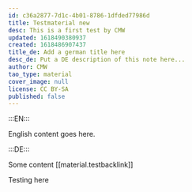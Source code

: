 ```yaml
---
id: c36a2877-7d1c-4b01-8786-1dfded77986d
title: Testmaterial new
desc: This is a first test by CMW
updated: 1618490380937
created: 1618486907437
title_de: Add a german title here
desc_de: Put a DE description of this note here...
author: CMW
tao_type: material
cover_image: null
license: CC BY-SA
published: false
---
```


:::EN:::

English content goes here.

:::DE:::

Some content [[material.testbacklink]]


Testing here
